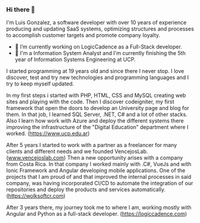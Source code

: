 ### Hi there 👋
I'm Luis Gonzalez, a software developer with over 10 years of experience producing and updating SaaS systems, optimizing structures and processes to accomplish customer targets and promote company loyalty.

- 🔭 I’m currently working on LogicCadence as a Full-Stack developer.
- 🌱 I'm a Information System Analyst and I'm currently finishing the 5th year of Information Systems Engineering at UCP.

I started programming at 19 years old and since there I never stop. I love discover, test and try new technologies and programming languages and I try to keep myself updated.

In my first steps i started with PHP, HTML, CSS and MySQL creating web sites and playing with the code. Then I discover codeigniter, my first framework that open the doors to develop an University page and blog for them. In that job, I learned SQL Server, .NET, C# and a lot of other stacks. Also I learn how work with Azure and deploy the different systems there improving the infrastructure of the "Digital Education" department where I worked. (https://www.ucp.edu.ar)

After 5 years I started to work with a partner as a freelancer for many clients and different needs and we founded VencejosLab. (www.vencejoslab.com)
Then a new opportunity arises with a company from Costa Rica. In that company I worked mainly with .C#, VueJs and with Ionic Framework and Angular developing mobile applications. 
One of the projects that I am proud of and that improved the internal processes in said company, was having incorporated CI/CD to automate the integration of our repositories and deploy the products and services automatically. (https://wolksoftcr.com)

After 3 years there, my journey took me to where I am, working mostly with Angular and Python as a full-stack developer. (https://logiccadence.com)

<!--
**luisgonzalezvalencia/luisgonzalezvalencia** is a ✨ _special_ ✨ repository because its `README.md` (this file) appears on your GitHub profile.

Here are some ideas to get you started:

- 🔭 I’m currently working on LogicCadence as a Full-Stack developer.
- 🌱 I'm currently finishing the 5th year of Information Systems Engineering.
- 👯 I’m looking to collaborate on ...
- 🤔 I’m looking for help with ...
- 💬 Ask me about ...
- 📫 How to reach me: ...
- 😄 Pronouns: ...
- ⚡ Fun fact: ...
-->
